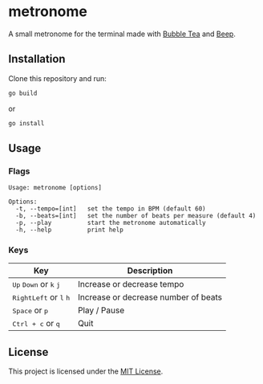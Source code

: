 # metronome

A small metronome for the terminal made with [Bubble Tea](https://github.com/charmbracelet/bubbletea) and
[Beep](https://github.com/gopxl/beep).

## Installation

Clone this repository and run:

```bash
go build
```

or

```bash
go install
```

## Usage

### Flags

```
Usage: metronome [options]

Options:
  -t, --tempo=[int]   set the tempo in BPM (default 60)
  -b, --beats=[int]   set the number of beats per measure (default 4)
  -p, --play          start the metronome automatically
  -h, --help          print help
```

### Keys

| Key                                                          | Description                          |
| ------------------------------------------------------------ | ------------------------------------ |
| <kbd>Up</kbd> <kbd>Down</kbd> or <kbd>k</kbd> <kbd>j</kbd>   | Increase or decrease tempo           |
| <kbd>Right</kbd><kbd>Left</kbd> or <kbd>l</kbd> <kbd>h</kbd> | Increase or decrease number of beats |
| <kbd>Space</kbd> or <kbd>p</kbd>                             | Play / Pause                         |
| <kbd>Ctrl + c</kbd> or <kbd>q</kbd>                          | Quit                                 |

## License

This project is licensed under the [MIT License](LICENSE).
